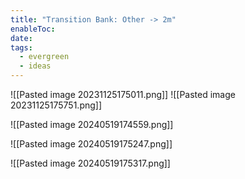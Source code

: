 ```yaml
---
title: "Transition Bank: Other -> 2m"
enableToc: 
date: 
tags:
  - evergreen
  - ideas
---
```

![[Pasted image 20231125175011.png]]
![[Pasted image 20231125175751.png]]

![[Pasted image 20240519174559.png]]

![[Pasted image 20240519175247.png]]

![[Pasted image 20240519175317.png]]

